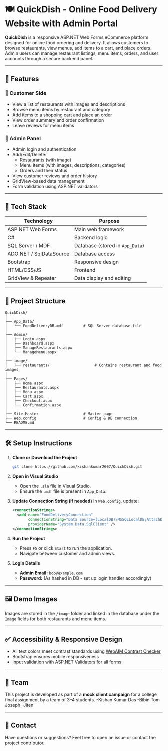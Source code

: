 
# 🍽️ QuickDish - Online Food Delivery Website with Admin Portal

**QuickDish** is a responsive ASP.NET Web Forms eCommerce platform designed for online food ordering and delivery. It allows customers to browse restaurants, view menus, add items to a cart, and place orders. Admin users can manage restaurant listings, menu items, orders, and user accounts through a secure backend panel.

---

## 📌 Features

### 👤 Customer Side
- View a list of restaurants with images and descriptions
- Browse menu items by restaurant and category
- Add items to a shopping cart and place an order
- View order summary and order confirmation
- Leave reviews for menu items

### 🔐 Admin Panel
- Admin login and authentication
- Add/Edit/Delete:
  - Restaurants (with image)
  - Menu Items (with images, descriptions, categories)
  - Orders and their status
- View customer reviews and order history
- GridView-based data management
- Form validation using ASP.NET validators

---

## 🧱 Tech Stack

| Technology         | Purpose                                |
|--------------------|----------------------------------------|
| ASP.NET Web Forms  | Main web framework                     |
| C#                 | Backend logic                          |
| SQL Server / MDF   | Database (stored in `App_Data`)        |
| ADO.NET / SqlDataSource | Database access                    |
| Bootstrap          | Responsive design                      |
| HTML/CSS/JS        | Frontend                              |
| GridView & Repeater| Data display and editing               |

---

## 📂 Project Structure

```
QuickDish/
│
├── App_Data/
│   └── FoodDeliveryDB.mdf         # SQL Server database file
│
├── Admin/
│   ├── Login.aspx
│   ├── Dashboard.aspx
│   ├── ManageRestaurants.aspx
│   └── ManageMenu.aspx
│
├── image/
│   └── restaurants/                    # Contains restaurant and food images
│
├── Pages/
│   ├── Home.aspx
│   ├── Restaurants.aspx
│   ├── Menu.aspx
│   ├── Cart.aspx
│   ├── Checkout.aspx
│   └── Confirmation.aspx
│
├── Site.Master                    # Master page
├── Web.config                     # Config & DB connection
└── README.md
```

---

## 🛠️ Setup Instructions

1. **Clone or Download the Project**
   ```bash
   git clone https://github.com/kishankumar2607/QuickDish.git
   ```

2. **Open in Visual Studio**
   - Open the `.sln` file in Visual Studio.
   - Ensure the `.mdf` file is present in `App_Data`.

3. **Update Connection String (if needed)**
   In `Web.config`, update:
   ```xml
   <connectionStrings>
     <add name="FoodDeliveryConnection"
          connectionString="Data Source=(LocalDB)\MSSQLLocalDB;AttachDbFilename=|DataDirectory|\FoodDeliveryDB.mdf;Integrated Security=True"
          providerName="System.Data.SqlClient" />
   </connectionStrings>
   ```

4. **Run the Project**
   - Press `F5` or click `Start` to run the application.
   - Navigate between customer and admin views.

5. **Login Details**
   - **Admin Email:** `bob@example.com`
   - **Password:** (As hashed in DB - set up login handler accordingly)

---

## 🖼️ Demo Images

Images are stored in the `/image` folder and linked in the database under the `Image` fields for both restaurants and menu items.

---

## ✅ Accessibility & Responsive Design

- All text colors meet contrast standards using [WebAIM Contrast Checker](https://webaim.org/resources/contrastchecker/)
- Bootstrap ensures mobile responsiveness
- Input validation with ASP.NET Validators for all forms

---

## 📣 Team

This project is developed as part of a **mock client campaign** for a college final assignment by a team of 3–4 students.
-Kishan Kumar Das
-Bibin Tom Joseph
-Jiten

---

## 📧 Contact

Have questions or suggestions? Feel free to open an issue or contact the project contributor.
